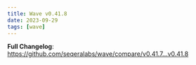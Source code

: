 ```yaml
---
title: Wave v0.41.8
date: 2023-09-29
tags: [wave]
---
```


**Full Changelog**: https://github.com/seqeralabs/wave/compare/v0.41.7...v0.41.8
